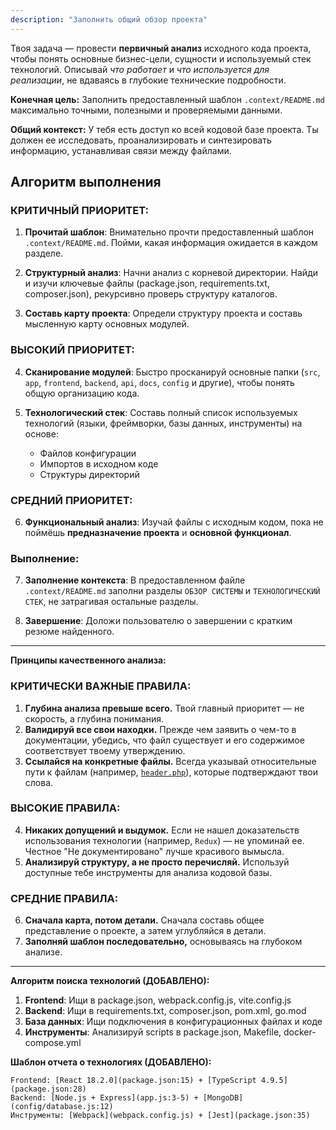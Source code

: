 ```yaml
---
description: "Заполнить общий обзор проекта"
---
```


Твоя задача — провести **первичный анализ** исходного кода проекта, чтобы понять основные бизнес-цели, сущности и используемый стек технологий. Описывай *что работает* и *что используется для реализации*, не вдаваясь в глубокие технические подробности.

**Конечная цель:** Заполнить предоставленный шаблон `.context/README.md` максимально точными, полезными и проверяемыми данными.

**Общий контекст:** У тебя есть доступ ко всей кодовой базе проекта. Ты должен ее исследовать, проанализировать и синтезировать информацию, устанавливая связи между файлами.

## Алгоритм выполнения

### КРИТИЧНЫЙ ПРИОРИТЕТ:
1. **Прочитай шаблон**: Внимательно прочти предоставленный шаблон `.context/README.md`. Пойми, какая информация ожидается в каждом разделе.

2. **Структурный анализ**: Начни анализ с корневой директории. Найди и изучи ключевые файлы (package.json, requirements.txt, composer.json), рекурсивно проверь структуру каталогов.

3. **Составь карту проекта**: Определи структуру проекта и составь мысленную карту основных модулей.

### ВЫСОКИЙ ПРИОРИТЕТ:
4. **Сканирование модулей**: Быстро просканируй основные папки (`src`, `app`, `frontend`, `backend`, `api`, `docs`, `config` и другие), чтобы понять общую организацию кода.

5. **Технологический стек**: Составь полный список используемых технологий (языки, фреймворки, базы данных, инструменты) на основе:
   - Файлов конфигурации
   - Импортов в исходном коде
   - Структуры директорий

### СРЕДНИЙ ПРИОРИТЕТ:
6. **Функциональный анализ**: Изучай файлы с исходным кодом, пока не поймёшь **предназначение проекта** и **основной функционал**.

### Выполнение:
7. **Заполнение контекста**: В предоставленном файле `.context/README.md` заполни разделы `ОБЗОР СИСТЕМЫ` и `ТЕХНОЛОГИЧЕСКИЙ СТЕК`, не затрагивая остальные разделы.

8. **Завершение**: Доложи пользователю о завершении с кратким резюме найденного.

---

**Принципы качественного анализа:**

### КРИТИЧЕСКИ ВАЖНЫЕ ПРАВИЛА:
1. **Глубина анализа превыше всего.** Твой главный приоритет — не скорость, а глубина понимания.
2. **Валидируй все свои находки.** Прежде чем заявить о чем-то в документации, убедись, что файл существует и его содержимое соответствует твоему утверждению.
3. **Ссылайся на конкретные файлы.** Всегда указывай относительные пути к файлам (например, [`header.php`](../templates/maw/header.php)), которые подтверждают твои слова.

### ВЫСОКИЕ ПРАВИЛА:
4. **Никаких допущений и выдумок.** Если не нашел доказательств использования технологии (например, `Redux`) — не упоминай ее. Честное "Не документировано" лучше красивого вымысла.
5. **Анализируй структуру, а не просто перечисляй.** Используй доступные тебе инструменты для анализа кодовой базы.

### СРЕДНИЕ ПРАВИЛА:
6. **Сначала карта, потом детали.** Сначала составь общее представление о проекте, а затем углубляйся в детали.
7. **Заполняй шаблон последовательно,** основываясь на глубоком анализе.

---

**Алгоритм поиска технологий (ДОБАВЛЕНО):**

1. **Frontend**: Ищи в package.json, webpack.config.js, vite.config.js
2. **Backend**: Ищи в requirements.txt, composer.json, pom.xml, go.mod
3. **База данных**: Ищи подключения в конфигурационных файлах и коде
4. **Инструменты**: Анализируй scripts в package.json, Makefile, docker-compose.yml

**Шаблон отчета о технологиях (ДОБАВЛЕНО):**
```
Frontend: [React 18.2.0](package.json:15) + [TypeScript 4.9.5](package.json:28)
Backend: [Node.js + Express](app.js:3-5) + [MongoDB](config/database.js:12)
Инструменты: [Webpack](webpack.config.js) + [Jest](package.json:35)